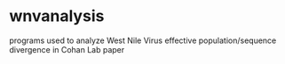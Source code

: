 # wnvanalysis
programs used to analyze West Nile Virus effective population/sequence divergence in Cohan Lab paper
